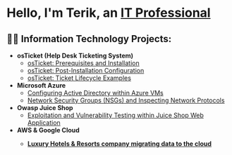 <h1>Hello, I'm Terik, an <a href="https://linkedin.com/in/terik-bridgeman-4a6227250/">IT Professional</a></h1>

<h2>👨‍💻 Information Technology Projects:</h2>

- <b>osTicket (Help Desk Ticketing System)</b>
  - [osTicket: Prerequisites and Installation](https://github.com/riek10/osticket-prereqs)
  - [osTicket: Post-Installation Configuration](https://github.com/riek10/post-install-config)
  - [osTicket: Ticket Lifecycle Examples](https://github.com/riek10/ticket-lifecycle)
- <b>Microsoft Azure</b>
  - [Configuring Active Directory within Azure VMs](https://github.com/riek10/configure-ad)
  - [Network Security Groups (NSGs) and Inspecting Network Protocols](https://github.com/riek10/azure-network-protocols)
- <b>Owasp Juice Shop</b>
  - [Exploitation and Vulnerability Testing within Juice Shop Web Application](https://github.com/riek10/owasp-juice-shop)
- <b>AWS & Google Cloud<b>
  - [Luxury Hotels & Resorts company migrating data to the cloud](https://github.com/riek10/Multicloud)
